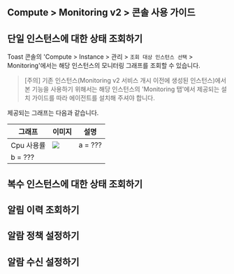 ## Compute > Monitoring v2 > 콘솔 사용 가이드


## 단일 인스턴스에 대한 상태 조회하기

Toast 콘솔의 'Compute > Instance > 관리 > `조회 대상 인스턴스 선택` > Monitoring'에서는 해당 인스턴스의 모니터링 그래프를 조회할 수 있습니다.

> [주의]
> 기존 인스턴스(Monitoring v2 서비스 개시 이전에 생성된 인스턴스)에서 본 기능을 사용하기 위해서는 해당 인스턴스의 'Monitoring 탭'에서 제공되는 설치 가이드를 따라 에이전트를 설치해 주셔야 합니다.


제공되는 그래프는 다음과 같습니다.

| 그래프 | 이미지 | 설명  | 
|--------|--------|-------|
|Cpu 사용률 | ![](http://static.toastoven.net/prod_infrastructure/monitoring/v2/image_001.jpg) | a = ???<br>
b = ??? |


## 복수 인스턴스에 대한 상태 조회하기

## 알림 이력 조회하기

## 알람 정책 설정하기

## 알람 수신 설정하기
